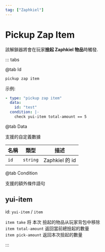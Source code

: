 ```yaml
---
tag: ["Zaphkiel"]
---
```


# Pickup Zap Item

該解鎖器將會在玩家**撿起 Zaphkiel 物品**時觸發.

::: tabs

@tab Id

`pickup zap item`

示例:

```yaml
- type: "pickup zap item"
  data:
    id: "test"
  condition: |-
    check yui-item total-amount == 5
```

@tab Data

支援的自定義數據

| 名稱 | 類型 | 描述 |
| --- | --- | --- |
| `id` | `string` | Zaphkiel 的 id |

@tab Condition

支援的額外條件語句

## yui-item

id: `yui-item` / `item`  

`item take` 将 本次 撿起的物品从玩家背包中移除  
`item total-amount` 返回當前總撿起的數量  
`item pick-amount` 返回本次撿起的數量


:::